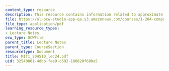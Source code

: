 ```yaml
---
content_type: resource
description: This resource contains information related to approximate queuing analysis.
file: https://ol-ocw-studio-app-qa.s3.amazonaws.com/courses/1-204-computer-algorithms-in-systems-engineering-spring-2010/325408014dbbfee9c692180820f680a5_MIT1_204S10_lec24.pdf
file_type: application/pdf
learning_resource_types:
- Lecture Notes
ocw_type: OCWFile
parent_title: Lecture Notes
parent_type: CourseSection
resourcetype: Document
title: MIT1_204S10_lec24.pdf
uid: 32540801-4dbb-fee9-c692-180820f680a5
---
```

